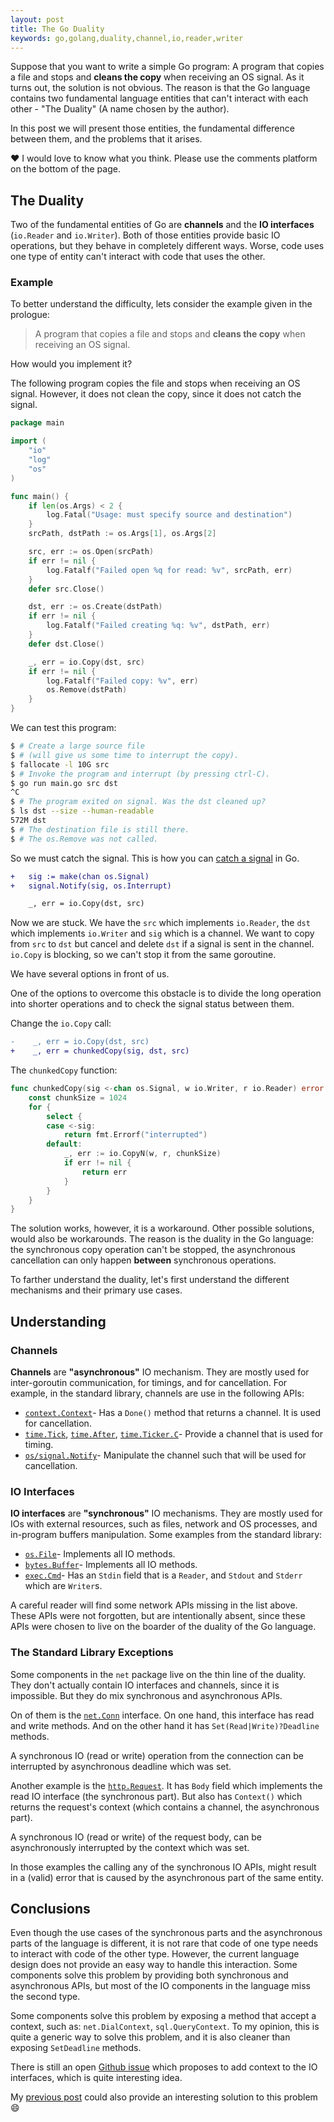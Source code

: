 ```yaml
---
layout: post
title: The Go Duality
keywords: go,golang,duality,channel,io,reader,writer
---
```


Suppose that you want to write a simple Go program:
A program that copies a file and stops and **cleans the copy** when
receiving an OS signal.
As it turns out, the solution is not obvious.
The reason is that the Go language contains two fundamental language entities
that can't interact with each other - "The Duality" (A name chosen by the author).

In this post we will present those entities,
the fundamental difference between them,
and the problems that it arises.

:heart: I would love to know what you think.
Please use the comments platform on the bottom of the page.

## The Duality

Two of the fundamental entities of Go are **channels** and
the **IO interfaces** (`io.Reader` and `io.Writer`).
Both of those entities provide basic IO operations, but they behave in
completely different ways.
Worse, code uses one type of entity can't interact with code that
uses the other.

### Example

To better understand the difficulty,
lets consider the example given in the prologue:

> A program that copies a file and stops and **cleans the copy** when
> receiving an OS signal.

How would you implement it?

The following program copies the file and stops when receiving an OS signal.
However, it does not clean the copy, since it does not catch the signal.

```go
package main

import (
    "io"
    "log"
    "os"
)

func main() {
    if len(os.Args) < 2 {
        log.Fatal("Usage: must specify source and destination")
    }
    srcPath, dstPath := os.Args[1], os.Args[2]

    src, err := os.Open(srcPath)
    if err != nil {
        log.Fatalf("Failed open %q for read: %v", srcPath, err)
    }
    defer src.Close()

    dst, err := os.Create(dstPath)
    if err != nil {
        log.Fatalf("Failed creating %q: %v", dstPath, err)
    }
    defer dst.Close()

    _, err = io.Copy(dst, src)
    if err != nil {
        log.Fatalf("Failed copy: %v", err)
        os.Remove(dstPath)
    }
}
```

We can test this program:

```bash
$ # Create a large source file
$ # (will give us some time to interrupt the copy).
$ fallocate -l 10G src
$ # Invoke the program and interrupt (by pressing ctrl-C).
$ go run main.go src dst
^C
$ # The program exited on signal. Was the dst cleaned up?
$ ls dst --size --human-readable
572M dst
$ # The destination file is still there.
$ # The os.Remove was not called.
```

So we must catch the signal.
This is how you can [catch a signal](https://godoc.org/os/signal) in Go.

```diff
+   sig := make(chan os.Signal)
+   signal.Notify(sig, os.Interrupt)

    _, err = io.Copy(dst, src)
```

Now we are stuck. We have the `src` which implements `io.Reader`,
the `dst` which implements `io.Writer` and `sig` which is a channel.
We want to copy from `src` to `dst` but cancel and delete `dst` if
a signal is sent in the channel.
`io.Copy` is blocking, so we can't stop it from the same goroutine.

We have several options in front of us.

One of the options to overcome this obstacle is to divide
the long operation into shorter operations and to check
the signal status between them.

Change the `io.Copy` call:

```diff
-    _, err = io.Copy(dst, src)
+    _, err = chunkedCopy(sig, dst, src)
```

The `chunkedCopy` function:

```go
func chunkedCopy(sig <-chan os.Signal, w io.Writer, r io.Reader) error {
    const chunkSize = 1024
    for {
        select {
        case <-sig:
            return fmt.Errorf("interrupted")
        default:
            _, err := io.CopyN(w, r, chunkSize)
            if err != nil {
                return err
            }
        }
    }
}
```

<!-- Check what is the bug and add output here -->

The solution works, however, it is a workaround.
Other possible solutions, would also be workarounds.
The reason is the duality in the Go language:
the synchronous copy operation can't be stopped,
the asynchronous cancellation can only happen
**between** synchronous operations.

To farther understand the duality,
let's first understand the different mechanisms and
their primary use cases.

## Understanding

### Channels

**Channels** are **"asynchronous"** IO mechanism.
They are mostly used for inter-goroutin communication, for timings,
and for cancellation.
For example, in the standard library, channels are use in the following APIs:

* [`context.Context`](https://golang.org/src/context/context.go#L97)-
  Has a `Done()` method that returns a channel. It is used for cancellation.
* [`time.Tick`](https://golang.org/pkg/time/#Tick),
  [`time.After`](https://golang.org/pkg/time/#After),
  [`time.Ticker.C`](https://golang.org/src/time/tick.go?s=12)-
  Provide a channel that is used for timing.
* [`os/signal.Notify`](https://golang.org/pkg/os/signal/#Notify)-
  Manipulate the channel such that will be used for cancellation.

### IO Interfaces

**IO interfaces** are **"synchronous"** IO mechanisms.
They are mostly used for IOs with external resources, such as files,
network and OS processes, and in-program buffers manipulation.
Some examples from the standard library:

* [`os.File`](https://godoc.org/os#File)-
  Implements all IO methods.
* [`bytes.Buffer`](https://golang.org/pkg/bytes/#Buffer)-
  Implements all IO methods.
* [`exec.Cmd`](https://godoc.org/os/exec#Cmd)- Has an `Stdin`
  field that is a `Reader`, and `Stdout` and `Stderr` which
  are `Writer`s.

A careful reader will find some network APIs missing in the list above.
These APIs were not forgotten, but are intentionally absent,
since these APIs were chosen to live on the boarder of the
duality of the Go language.

### The Standard Library Exceptions

Some components in the `net` package live on the
thin line of the duality.
They don't actually contain IO interfaces and channels,
since it is impossible.
But they do mix synchronous and asynchronous APIs.

On of them is the [`net.Conn`](https://golang.org/pkg/net/#Conn) interface.
On one hand, this interface has read and write methods.
And on the other hand it has `Set(Read|Write)?Deadline` methods.

A synchronous IO (read or write) operation from the connection can be interrupted
by asynchronous deadline which was set.

Another example is the
[`http.Request`](https://golang.org/pkg/net/http/#Request).
It has `Body` field which implements the read IO interface
(the synchronous part).
But also has `Context()` which returns the request's context
(which contains a channel, the asynchronous part).

A synchronous IO (read or write) of the request body,
can be asynchronously interrupted by the context which was set.

In those examples the calling any of the synchronous IO APIs,
might result in a (valid) error that is caused by the asynchronous
part of the same entity.

## Conclusions

Even though the use cases of the synchronous parts and the asynchronous
parts of the language is different,
it is not rare that code of one type needs to interact with code
of the other type.
However, the current language design does not provide an easy way
to handle this interaction.
Some components solve this problem by providing both synchronous
and asynchronous APIs, but most of the IO components in the language
miss the second type.

Some components solve this problem by exposing a method that accept
a context, such as: `net.DialContext`, `sql.QueryContext`.
To my opinion, this is quite a generic way to solve this problem,
and it is also cleaner than exposing `SetDeadline` methods.

There is still an open [Github issue](https://github.com/golang/go/issues/20280)
which proposes to add context to the IO interfaces, which is quite
interesting idea.

My [previous post](/context-scoping) could also provide an
interesting solution to this problem :smile:















<!-- ## Channels

From the [Go spec](https://golang.org/ref/spec#Channel_types):

> A channel provides a mechanism for concurrently executing functions
> to communicate by sending and receiving values of a specified element type.

### Properties

* **Direction**: A channel can be bidirectional, send (`chan<-`) or receive (`<-chan`).
* **Capacity**: A channel can have a capacity, which behaves like a buffer of items.

### State

* **Length**: An estimation about the number of elements that are currently in the channel.
* **Closed**: A channel can be either closed or not closed.
  Multi value receive (`elem, ok := <-c`) returns `ok == false` if the channel is closed.
  When a channel `c` is closed:
  * `close(c)` panics.
  * `c <- elem` panics.
  * `elem := <-c` returns zero value of the channel type.

## IO (Reader and Writer) Interfaces

In the standard library:

## Mixed types

* [`http.Response`](https://golang.org/pkg/net/http/#Response)-
  Has `Body` of type `io.ReadCloser`, and can use the request context.


  -->